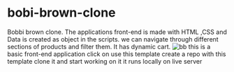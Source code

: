 # bobi-brown-clone
Bobbi brown clone. The applications front-end is made with HTML ,CSS and Data is created as object in the scripts. we can navigate through different sections of products and filter them. It has dynamic cart. 
![bb](https://user-images.githubusercontent.com/95960219/159854039-bacdccc4-3082-4d94-8821-686224fd56c9.png)
this is a basic front-end application
click on use this template 
create a repo with this template
clone it and start working on it
it runs locally on live server
